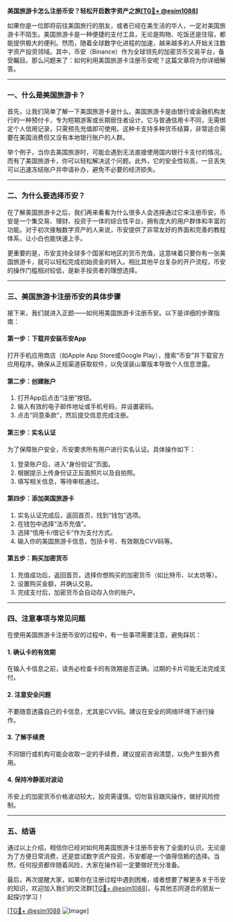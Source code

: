 **美国旅游卡怎么注册币安？轻松开启数字资产之旅[[TG💪+ @esim1088](https://t.me/s/esim1088)]**

如果你是一位即将前往美国旅行的朋友，或者已经在美生活的华人，一定对美国旅游卡不陌生。美国旅游卡是一种便捷的支付工具，无论是购物、吃饭还是住宿，都能提供极大的便利。然而，随着全球数字化进程的加速，越来越多的人开始关注数字资产投资领域。其中，币安（Binance）作为全球领先的加密货币交易平台，备受瞩目。那么问题来了：如何利用美国旅游卡注册币安呢？这篇文章将为你详细解答。

---

### **一、什么是美国旅游卡？**

首先，让我们简单了解一下美国旅游卡是什么。美国旅游卡是由银行或金融机构发行的一种预付卡，专为短期游客或长期居住者设计。它与普通信用卡不同，无需绑定个人信用记录，只需预先充值即可使用。这种卡支持多种货币结算，非常适合需要在美国消费但又没有本地银行账户的人群。

举个例子，当你去美国旅游时，可能会遇到无法直接使用国内银行卡支付的情况。而有了美国旅游卡，你可以轻松解决这个问题。此外，它的安全性较高，一旦丢失可以迅速冻结账户并申请补办，避免不必要的经济损失。

---

### **二、为什么要选择币安？**

在了解美国旅游卡之后，我们再来看看为什么很多人会选择通过它来注册币安。币安是一个集交易、理财、投资于一体的综合性平台，拥有庞大的用户群体和丰富的功能。对于初次接触数字资产的人来说，币安提供了非常友好的界面和完善的教程体系，让小白也能快速上手。

更重要的是，币安支持全球多个国家和地区的货币充值，这意味着只要你有一张美国旅游卡，就可以轻松完成初始资金的转入。相比其他平台复杂的开户流程，币安的操作门槛相对较低，是新手投资者的理想选择。

---

### **三、美国旅游卡注册币安的具体步骤**

接下来，我们就进入正题——如何用美国旅游卡注册币安。以下是详细的步骤指南：

#### **第一步：下载并安装币安App**
打开手机应用商店（如Apple App Store或Google Play），搜索“币安”并下载官方应用程序。确保从正规渠道获取软件，以免误装山寨版本导致个人信息泄露。

#### **第二步：创建账户**
1. 打开App后点击“注册”按钮。
2. 输入有效的电子邮件地址或手机号码，并设置密码。
3. 点击“同意条款”，然后提交信息完成注册。

#### **第三步：实名认证**
为了保障账户安全，币安要求所有用户进行实名认证。具体操作如下：
1. 登录账户后，进入“身份验证”页面。
2. 根据提示上传身份证正反面照片以及自拍照。
3. 填写相关信息，等待审核通过。

#### **第四步：添加美国旅游卡**
1. 实名认证完成后，返回首页，找到“钱包”选项。
2. 在钱包中选择“法币充值”。
3. 选择“信用卡/借记卡”作为支付方式。
4. 输入你的美国旅游卡信息，包括卡号、有效期及CVV码等。

#### **第五步：购买加密货币**
1. 充值成功后，返回首页，选择你想购买的加密货币（如比特币、以太坊等）。
2. 设置购买金额，并确认交易。
3. 完成支付后，加密货币会自动存入你的账户。

---

### **四、注意事项与常见问题**

在使用美国旅游卡注册币安的过程中，有一些事项需要注意，避免踩坑：

#### **1. 确认卡的有效期**
在输入卡信息之前，请务必检查卡的有效期是否正确。过期的卡片可能无法完成支付。

#### **2. 注意安全问题**
不要随意透露自己的卡信息，尤其是CVV码。建议在安全的网络环境下进行操作。

#### **3. 了解手续费**
不同银行或机构可能会收取一定的手续费，建议提前咨询清楚，以免产生额外费用。

#### **4. 保持冷静面对波动**
币安上的加密货币价格波动较大，投资需谨慎。切勿盲目跟风操作，做好风险控制。

---

### **五、结语**

通过以上介绍，相信你已经对如何用美国旅游卡注册币安有了全面的认识。无论是为了方便日常消费，还是尝试数字资产投资，币安都是一个值得信赖的选择。当然，任何投资都伴随着风险，大家在操作前一定要做好充分准备。

最后，再次提醒大家，如果你在注册过程中遇到困难，或者想要了解更多关于币安的知识，欢迎加入我们的交流群[[TG💪+ @esim1088](https://t.me/s/esim1088)]，与其他志同道合的朋友一起探讨学习！

[[TG💪+ @esim1088](https://t.me/s/esim1088) ![Image](https://i.postimg.cc/4NQfJmqS/Snipaste-2025-05-13-00-14-12.png)]